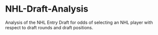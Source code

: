 # NHL-Draft-Analysis
Analysis of the NHL Entry Draft for odds of selecting an NHL player with respect to draft rounds and draft positions.
